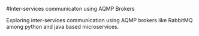 
#Inter-services communicaton using AQMP Brokers

Exploring inter-services communication using AQMP brokers like RabbitMQ among python and java based microservices.

